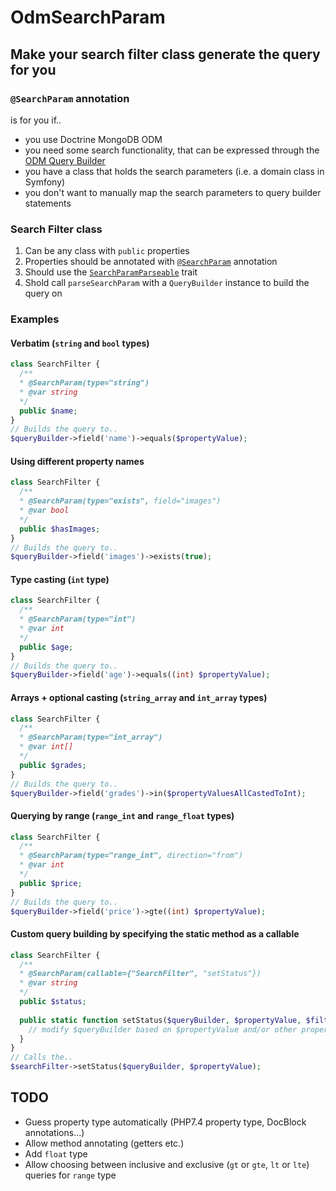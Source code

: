 # OdmSearchParam
## Make your search filter class generate the query for you

### `@SearchParam` annotation
is for you if..
* you use Doctrine MongoDB ODM
* you need some search functionality, that can be expressed through the [ODM Query Builder](https://www.doctrine-project.org/projects/doctrine-mongodb-odm/en/1.2/reference/query-builder-api.html#finding-documents)
* you have a class that holds the search parameters (i.e. a domain class in Symfony)
* you don't want to manually map the search parameters to query builder statements

### Search Filter class
1. Can be any class with `public` properties
2. Properties should be annotated with [`@SearchParam`](src/SearchParam.php) annotation
3. Should use the [`SearchParamParseable`](src/SearchParamParseable.php) trait
4. Shold call `parseSearchParam` with a `QueryBuilder` instance to build the query on

### Examples
#### Verbatim (`string` and `bool` types)
```php
class SearchFilter {
  /**
  * @SearchParam(type="string")
  * @var string
  */
  public $name;
}
// Builds the query to..
$queryBuilder->field('name')->equals($propertyValue);
```

#### Using different property names
```php
class SearchFilter {
  /**
  * @SearchParam(type="exists", field="images")
  * @var bool
  */
  public $hasImages;
}
// Builds the query to..
$queryBuilder->field('images')->exists(true);
```

#### Type casting (`int` type)
```php
class SearchFilter {
  /**
  * @SearchParam(type="int")
  * @var int
  */
  public $age;
}
// Builds the query to..
$queryBuilder->field('age')->equals((int) $propertyValue);
```

#### Arrays + optional casting (`string_array` and `int_array` types)
```php
class SearchFilter {
  /**
  * @SearchParam(type="int_array")
  * @var int[]
  */
  public $grades;
}
// Builds the query to..
$queryBuilder->field('grades')->in($propertyValuesAllCastedToInt);
```


#### Querying by range (`range_int` and `range_float` types)
```php
class SearchFilter {
  /**
  * @SearchParam(type="range_int", direction="from")
  * @var int
  */
  public $price;
}
// Builds the query to..
$queryBuilder->field('price')->gte((int) $propertyValue);
```
#### Custom query building by specifying the static method as a callable
```php
class SearchFilter {
  /**
  * @SearchParam(callable={"SearchFilter", "setStatus"})
  * @var string
  */
  public $status;
  
  public static function setStatus($queryBuilder, $propertyValue, $filter){
    // modify $queryBuilder based on $propertyValue and/or other properties in $filter
  }
}
// Calls the..
$searchFilter->setStatus($queryBuilder, $propertyValue);
```

## TODO
- Guess property type automatically (PHP7.4 property type, DocBlock annotations...)
- Allow method annotating (getters etc.)
- Add `float` type
- Allow choosing between inclusive and exclusive (`gt` or `gte`, `lt` or `lte`) queries for `range` type
